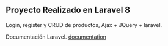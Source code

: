 ## Proyecto Realizado en Laravel 8

Login, register y CRUD de productos, Ajax + JQuery + laravel.


Documentación Laravel.
 [documentation](https://laravel.com/docs) 